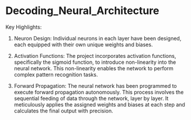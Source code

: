 # Decoding_Neural_Architecture
Key Highlights:

1) Neuron Design:  Individual neurons in each layer have been designed, each equipped with their own unique weights and biases.
2) Activation Functions:  The project incorporates activation functions, specifically the sigmoid function, to introduce non-linearity into the neural network. This non-linearity enables the network to perform complex pattern recognition tasks.

3) Forward Propagation: The neural network has been programmed to execute forward propagation autonomously. This process involves the sequential feeding of data through the network, layer by layer. It meticulously applies the assigned weights and biases at each step and calculates the final output with precision.


